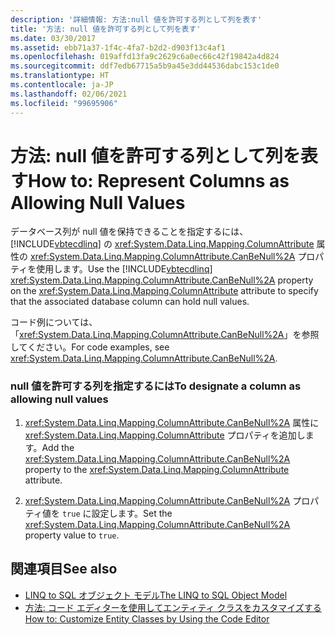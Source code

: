```yaml
---
description: '詳細情報: 方法:null 値を許可する列として列を表す'
title: '方法: null 値を許可する列として列を表す'
ms.date: 03/30/2017
ms.assetid: ebb71a37-1f4c-4fa7-b2d2-d903f13c4af1
ms.openlocfilehash: 019affd13fa9c2629c6a0ec66c42f19842a4d824
ms.sourcegitcommit: ddf7edb67715a5b9a45e3dd44536dabc153c1de0
ms.translationtype: HT
ms.contentlocale: ja-JP
ms.lasthandoff: 02/06/2021
ms.locfileid: "99695906"
---
```

# <a name="how-to-represent-columns-as-allowing-null-values"></a><span data-ttu-id="57981-103">方法: null 値を許可する列として列を表す</span><span class="sxs-lookup"><span data-stu-id="57981-103">How to: Represent Columns as Allowing Null Values</span></span>

<span data-ttu-id="57981-104">データベース列が null 値を保持できることを指定するには、[!INCLUDE[vbtecdlinq](../../../../../../includes/vbtecdlinq-md.md)] の <xref:System.Data.Linq.Mapping.ColumnAttribute> 属性の <xref:System.Data.Linq.Mapping.ColumnAttribute.CanBeNull%2A> プロパティを使用します。</span><span class="sxs-lookup"><span data-stu-id="57981-104">Use the [!INCLUDE[vbtecdlinq](../../../../../../includes/vbtecdlinq-md.md)] <xref:System.Data.Linq.Mapping.ColumnAttribute.CanBeNull%2A> property on the <xref:System.Data.Linq.Mapping.ColumnAttribute> attribute to specify that the associated database column can hold null values.</span></span>  
  
 <span data-ttu-id="57981-105">コード例については、「<xref:System.Data.Linq.Mapping.ColumnAttribute.CanBeNull%2A>」を参照してください。</span><span class="sxs-lookup"><span data-stu-id="57981-105">For code examples, see <xref:System.Data.Linq.Mapping.ColumnAttribute.CanBeNull%2A>.</span></span>  
  
### <a name="to-designate-a-column-as-allowing-null-values"></a><span data-ttu-id="57981-106">null 値を許可する列を指定するには</span><span class="sxs-lookup"><span data-stu-id="57981-106">To designate a column as allowing null values</span></span>  
  
1. <span data-ttu-id="57981-107"><xref:System.Data.Linq.Mapping.ColumnAttribute.CanBeNull%2A> 属性に <xref:System.Data.Linq.Mapping.ColumnAttribute> プロパティを追加します。</span><span class="sxs-lookup"><span data-stu-id="57981-107">Add the <xref:System.Data.Linq.Mapping.ColumnAttribute.CanBeNull%2A> property to the <xref:System.Data.Linq.Mapping.ColumnAttribute> attribute.</span></span>  
  
2. <span data-ttu-id="57981-108"><xref:System.Data.Linq.Mapping.ColumnAttribute.CanBeNull%2A> プロパティ値を `true` に設定します。</span><span class="sxs-lookup"><span data-stu-id="57981-108">Set the <xref:System.Data.Linq.Mapping.ColumnAttribute.CanBeNull%2A> property value to `true`.</span></span>  
  
## <a name="see-also"></a><span data-ttu-id="57981-109">関連項目</span><span class="sxs-lookup"><span data-stu-id="57981-109">See also</span></span>

- [<span data-ttu-id="57981-110">LINQ to SQL オブジェクト モデル</span><span class="sxs-lookup"><span data-stu-id="57981-110">The LINQ to SQL Object Model</span></span>](the-linq-to-sql-object-model.md)
- [<span data-ttu-id="57981-111">方法: コード エディターを使用してエンティティ クラスをカスタマイズする</span><span class="sxs-lookup"><span data-stu-id="57981-111">How to: Customize Entity Classes by Using the Code Editor</span></span>](how-to-customize-entity-classes-by-using-the-code-editor.md)
